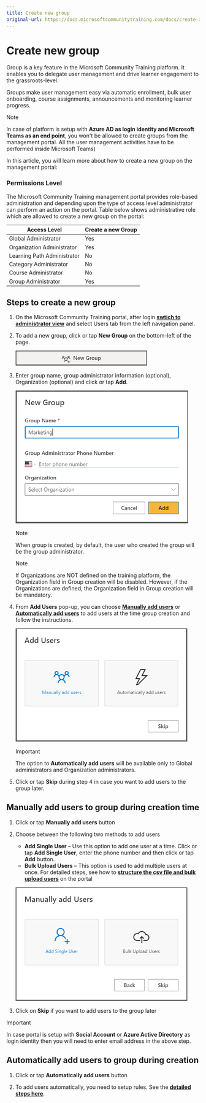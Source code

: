 ```yaml
---
title: Create new group
original-url: https://docs.microsoftcommunitytraining.com/docs/create-a-new-group
---
```


# Create new group

Group is a key feature in the Microsoft Community Training platform. It enables you to delegate user management and drive learner engagement to the grassroots-level.

Groups make user management easy via automatic enrollment, bulk user onboarding, course assignments, announcements and monitoring learner progress.

> [!NOTE]
> In case of platform is setup with **Azure AD as login identity and Microsoft Teams as an end point**, you won't be allowed to create groups from the management portal. All the user management activities have to be performed inside Microsoft Teams)

In this article, you will learn more about how to create a new group on the management portal:  

### Permissions Level

The Microsoft Community Training management portal provides role-based administration and depending upon the type of access level administrator can perform an action on the portal. Table below shows administrative role which are allowed to create a new group on the portal:

| Access Level | Create a new Group |
| --- | --- |
| Global Administrator | Yes |
| Organization Administrator  | Yes |
| Learning Path Administrator | No |
| Category Administrator | No |
| Course Administrator | No |
| Group Administrator | Yes |

## Steps to create a new group

1. On the Microsoft Community Training portal, after login [**swtich to administrator view**](../../get-started/4_step-by-step-configuration-guide#step-2-switch-to-administrator-view-of-the-portal) and select Users tab from the left navigation panel.

2. To add a new group, click or tap **New Group** on the bottom-left of the page.

    ![New Group](../../media/New%20Group.png)

3. Enter group name, group administrator information (optional), Organization (optional) and click or tap **Add**.

    ![User Management - Organize Users - New Group](../../media/User%20Management%20-%20Organize%20Users%20-%20New%20Group.png)

    >[!NOTE]
    > When group is created, by default, the user who created the group will be the group administrator.

    >[!NOTE]
    > If Organizations are NOT defined on the training platform, the Organization field in Group creation will be disabled. However, if the Organizations are defined, the Organization field in Group creation will be mandatory.

4. From **Add Users** pop-up, you can choose [**Manually add users**](../organize-users/2_create-a-new-group) or [**Automatically add users**](#automatically-add-users-to-group-during-creation) to add users at the time group creation and follow the instructions.

    ![User Management - Organize Users - New Group Options](../../media/User%20Management%20-%20Organize%20Users%20-%20New%20Group%20Options.png)

    > [!IMPORTANT]
    > The option to **Automatically add users** will be available only to Global administrators and Organization administrators.

5. Click or tap **Skip** during step 4 in case you want to add users to the group later.

## Manually add users to group during creation time

1. Click or tap **Manually add users** button

2. Choose between the following two methods to add users

    - **Add Single User** – Use this option to add one user at a time. Click or tap **Add Single User**, enter the phone number and then click or tap **Add** button.  
    - **Bulk Upload Users** – This option is used to add multiple users at once. For detailed steps, see how to [**structure the csv file and bulk upload users**](../organize-users/4_add-multiple-users-to-the-group) on the portal

    ![User Management - Organize Users - New Manual Group](../../media/User%20Management%20-%20Organize%20Users%20-%20New%20Manual%20Group.png)

3. Click on **Skip** if you want to add users to the group later

> [!IMPORTANT]
> In case portal is setup with **Social Account** or **Azure Active Directory** as login identity then you will need to enter email address in the above step.

## Automatically add users to group during creation

1. Click or tap **Automatically add users** button

2. To add users automatically, you need to setup rules. See the [**detailed steps here**](../organize-users/5_setup-automatic-user-enrollment-for-a-group-1).